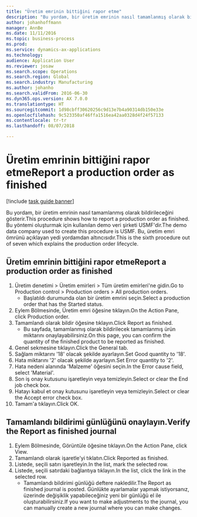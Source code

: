 ```yaml
---
title: "Üretim emrinin bittiğini rapor etme"
description: "Bu yordam, bir üretim emrinin nasıl tamamlanmış olarak bildirileceğini gösterir."
author: johanhoffmann
manager: AnnBe
ms.date: 11/11/2016
ms.topic: business-process
ms.prod: 
ms.service: dynamics-ax-applications
ms.technology: 
audience: Application User
ms.reviewer: josaw
ms.search.scope: Operations
ms.search.region: Global
ms.search.industry: Manufacturing
ms.author: johanho
ms.search.validFrom: 2016-06-30
ms.dyn365.ops.version: AX 7.0.0
ms.translationtype: HT
ms.sourcegitcommit: 1d98cbff30620256c9d13e7b4a90314db150e33e
ms.openlocfilehash: 9c523350af46ffa1516ea42aa0328d4f24f57133
ms.contentlocale: tr-tr
ms.lasthandoff: 08/07/2018

---
```

# <a name="report-a-production-order-as-finished"></a><span data-ttu-id="c6b1d-103">Üretim emrinin bittiğini rapor etme</span><span class="sxs-lookup"><span data-stu-id="c6b1d-103">Report a production order as finished</span></span>

[!include [task guide banner](../../includes/task-guide-banner.md)]

<span data-ttu-id="c6b1d-104">Bu yordam, bir üretim emrinin nasıl tamamlanmış olarak bildirileceğini gösterir.</span><span class="sxs-lookup"><span data-stu-id="c6b1d-104">This procedure shows how to report a production order as finished.</span></span> <span data-ttu-id="c6b1d-105">Bu yöntemi oluşturmak için kullanılan demo veri şirketi USMF'dir.</span><span class="sxs-lookup"><span data-stu-id="c6b1d-105">The demo data company used to create this procedure is USMF.</span></span> <span data-ttu-id="c6b1d-106">Bu, üretim emri ömrünü açıklayan yedi yordamdan altıncısıdır.</span><span class="sxs-lookup"><span data-stu-id="c6b1d-106">This is the sixth procedure out of seven which explains the production order lifecycle.</span></span>


## <a name="report-a-production-order-as-finished"></a><span data-ttu-id="c6b1d-107">Üretim emrinin bittiğini rapor etme</span><span class="sxs-lookup"><span data-stu-id="c6b1d-107">Report a production order as finished</span></span>
1. <span data-ttu-id="c6b1d-108">Üretim denetimi > Üretim emirleri > Tüm üretim emirleri'ne gidin.</span><span class="sxs-lookup"><span data-stu-id="c6b1d-108">Go to Production control > Production orders > All production orders.</span></span>
    * <span data-ttu-id="c6b1d-109">Başlatıldı durumunda olan bir üretim emrini seçin.</span><span class="sxs-lookup"><span data-stu-id="c6b1d-109">Select a production order that has the Started status.</span></span>  
2. <span data-ttu-id="c6b1d-110">Eylem Bölmesinde, Üretim emri öğesine tıklayın.</span><span class="sxs-lookup"><span data-stu-id="c6b1d-110">On the Action Pane, click Production order.</span></span>
3. <span data-ttu-id="c6b1d-111">Tamamlandı olarak bildir öğesine tıklayın.</span><span class="sxs-lookup"><span data-stu-id="c6b1d-111">Click Report as finished.</span></span>
    * <span data-ttu-id="c6b1d-112">Bu sayfada, tamamlanmış olarak bildirilecek tamamlanmış ürün miktarını onaylayabilirsiniz.</span><span class="sxs-lookup"><span data-stu-id="c6b1d-112">On this page, you can confirm the quantity of the finished product to be reported as finished.</span></span>  
4. <span data-ttu-id="c6b1d-113">Genel sekmesine tıklayın.</span><span class="sxs-lookup"><span data-stu-id="c6b1d-113">Click the General tab.</span></span>
5. <span data-ttu-id="c6b1d-114">Sağlam miktarını '18' olacak şekilde ayarlayın.</span><span class="sxs-lookup"><span data-stu-id="c6b1d-114">Set Good quantity to '18'.</span></span>
6. <span data-ttu-id="c6b1d-115">Hata miktarını '2' olacak şekilde ayarlayın.</span><span class="sxs-lookup"><span data-stu-id="c6b1d-115">Set Error quantity to '2'.</span></span>
7. <span data-ttu-id="c6b1d-116">Hata nedeni alanında 'Malzeme' öğesini seçin.</span><span class="sxs-lookup"><span data-stu-id="c6b1d-116">In the Error cause field, select 'Material'.</span></span>
8. <span data-ttu-id="c6b1d-117">Son iş onay kutusunu işaretleyin veya temizleyin.</span><span class="sxs-lookup"><span data-stu-id="c6b1d-117">Select or clear the End job check box.</span></span>
9. <span data-ttu-id="c6b1d-118">Hatayı kabul et onay kutusunu işaretleyin veya temizleyin.</span><span class="sxs-lookup"><span data-stu-id="c6b1d-118">Select or clear the Accept error check box.</span></span>
10. <span data-ttu-id="c6b1d-119">Tamam'a tıklayın.</span><span class="sxs-lookup"><span data-stu-id="c6b1d-119">Click OK.</span></span>

## <a name="verify-the-report-as-finished-journal"></a><span data-ttu-id="c6b1d-120">Tamamlandı bildirimi günlüğünü onaylayın.</span><span class="sxs-lookup"><span data-stu-id="c6b1d-120">Verify the Report as finished journal</span></span>
1. <span data-ttu-id="c6b1d-121">Eylem Bölmesinde, Görüntüle öğesine tıklayın.</span><span class="sxs-lookup"><span data-stu-id="c6b1d-121">On the Action Pane, click View.</span></span>
2. <span data-ttu-id="c6b1d-122">Tamamlandı olarak işaretle'yi tıklatın.</span><span class="sxs-lookup"><span data-stu-id="c6b1d-122">Click Reported as finished.</span></span>
3. <span data-ttu-id="c6b1d-123">Listede, seçili satırı işaretleyin.</span><span class="sxs-lookup"><span data-stu-id="c6b1d-123">In the list, mark the selected row.</span></span>
4. <span data-ttu-id="c6b1d-124">Listede, seçili satırdaki bağlantıya tıklayın.</span><span class="sxs-lookup"><span data-stu-id="c6b1d-124">In the list, click the link in the selected row.</span></span>
    * <span data-ttu-id="c6b1d-125">Tamamlandı bildirimi günlüğü deftere nakledilir.</span><span class="sxs-lookup"><span data-stu-id="c6b1d-125">The Report as finished journal is posted.</span></span> <span data-ttu-id="c6b1d-126">Günlükte ayarlamalar yapmak istiyorsanız, üzerinde değişiklik yapabileceğiniz yeni bir günlüğü el ile oluşturabilirsiniz.</span><span class="sxs-lookup"><span data-stu-id="c6b1d-126">If you want to make adjustments to the journal, you can manually create  a new journal where you can make changes.</span></span>  

